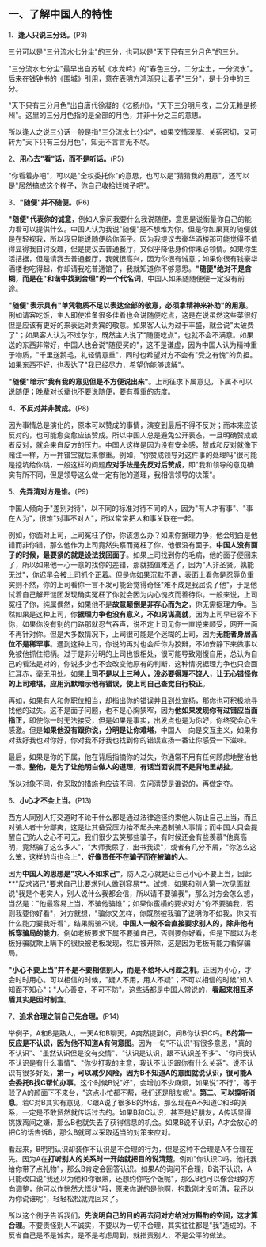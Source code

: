 ## 一、了解中国人的特性

1、**逢人只说三分话。**(P3)

三分可以是"三分流水七分尘"的三分，也可以是"天下只有三分月色"的三分。

"三分流水七分尘"最早出自苏轼《水龙吟》的"春色三分，二分尘土，一分流水"。后来在钱钟书的《围城》引用，意在表明方鸿渐只让妻子"三分"，是十分中的三分。

"天下只有三分月色"出自唐代徐凝的《忆扬州》，"天下三分明月夜，二分无赖是扬州"。这里的三分月色指的是全部的月色，并非十分之三的意思。

所以逢人之说三分话一般是指"三分流水七分尘"，如果交情深厚、关系密切，又可转为"天下只有三分月色"，知无不言言无不尽。

2、**用心去"看"话，而不是听话。**(P5)

"你看着办吧"，可以是"全权委托你"的意思，也可以是"猜猜我的用意"，还可以是"居然搞成这个样子，你自己收拾烂摊子吧"。

3、**"随便"并不随便。**(P6)

**"随便"代表你的诚意**，例如人家问我要什么我说随便，意思是说衡量你自己的能力看可以提供什么。中国人认为我说"随便"是不想难为你，但是你如果真的随便就是在轻视我，所以我只能说随便给你面子。因为我提议去豪华酒楼那可能觉得不值得显得我自讨没趣，但是提议去普通餐厅，又似乎降低身价你未必领情。如果你生活拮据，但是请我去普通餐厅，我就很高兴，因为你很有诚意；如果你很有钱豪华酒楼也吃得起，你却请我吃普通馆子，我就知道你不够意思。**"随便"绝对不是含糊，而是在"和谐中找到合理"的一个代名词**，中国人如果随随便便一定没有前途。

**"随便"表示具有"单凭物质不足以表达全部的敬意，必须拿精神来补助"的用意**。例如请客吃饭，主人即使准备很多佳肴也会说随便吃点，这是在说虽然这些菜很好但是应该有更好的来表达对贵宾的敬意。如果客人认为过于丰盛，就会说"太破费了"；如果客人认为不过尔尔，既然主人说了"随便吃点"，也就不会不满意。如果送的东西非常好，中国人也会说"随便买的"，这不是谦虚，因为中国人认为精神重于物质，"千里送鹅毛，礼轻情意重"，同时也希望对方不会有"受之有愧"的负担。如果东西不好，也表达了"我已经尽力，希望你能够谅解"。

**"随便"暗示"我有我的意见但是不方便说出来"**。上司征求下属意见，下属不可以说随便；晚辈对长辈也不要说随便，要有尊重的态度。

4、**不反对并非赞成。**(P8)

因为事情总是演化的，原本可以赞成的事情，演变到最后不得不反对；而本来应该反对的，也可能愈变愈应该赞成。所以中国人总是避免公开表态，一旦明确赞成或者反对，就会来自反方的压力。中国人这样是因为没有安全感，赞成和反对就像下赌注一样，万一押错宝就后果惨重。例如，"你赞成领导对这件事的处理吗"很可能是挖坑给你跳，一般这样的问题**应对手法是先反对后赞成**，即"我和领导的意见确实有所不同，但是领导这么做一定有他的道理，我相信领导的决策"。

5、**先弄清对方是谁。**(P9)

中国人倾向于"差别对待"，以不同的标准对待不同的人，因为"有人才有事"、"事在人为"，很难"对事不对人"，所以常常把人和事关联在一起。

例如，你面对上司，上司冤枉了你，你该怎么办？如果你据理力争，他会明白是他错而非你错，那么他作为上司竟然失察而冤枉了你，他很没有面子。**中国人没有面子的时候，最要紧的就是设法找回面子**。如果上司找到你的毛病，他的面子便回来了，所以如果他一心一意的找你的差错，那就插值难逃了，因为"人非圣贤。孰能无过"，你迟早会被上司抓个正着。但是你如果沉默不语，表面上看你是忍辱负重实则不然，你的上司看你一言不发可能会觉得奇怪"难不成是我屈说了他"，于是他试着自己解开谜团发现确实冤枉了你就会因为内心愧疚而善待你。一般来说，上司冤枉了你，纯属偶然，如果他不是**故意颠倒是非存心而为之**，你无需据理力争。当然如果是这种上司，你**据理力争也没有意义，不如另谋高就**，因为上司早已容不下你，如果你没有别的门路那就忍气吞声，说不定上司见你一直逆来顺受，网开一面不再针对你。但是大多数情况下，上司很可能是个迷糊的上司，因为**无能者身居高位不是稀罕事**。遇到这种上司，你说的再对也会斥你为狡辩，不如安静下来做事以免被他抓住把柄。过于是非分明的上司也很相处，很可能导致刚愎自用，总认为自己的看法是对的，你说多少也不会改变他原有的判断，这种情况据理力争也只会面红耳赤，毫无用处。如果**上司不是以上三种人，没必要得理不饶人，让无心错怪你的上司难堪，应用沉默暗示他有错误，使上司自己查觉自行校正**。

再如，如果有人和你职位相当，却指出你的错误并且到处宣扬，那你也可积极地寻找他的过失。这不是面子问题，也不是心胸狭窄，因为**他如果发现你有过错应当面指正**，即使你一时无法接受，但是如果是事实，出发点也是为你好，你终究会心生感激。但是**如果他没有跟你说，分明是让你难堪**，中国人一向是交互主义，如果你对我好我也对你好，你对我不好我也找到你的错误宣扬一番让你感受一下滋味。

最后，如果是你的下属，他在背后指摘你的过失，你通常不用有任何顾虑地整治他一番。**整他，是为了让他明白做人的道理，有话当面说而不是背地里胡扯**。

所以对象不同，你采取的措施也应该不同，先问清楚是谁说的，再做定夺。

6、**小心才不会上当。**(P13)

西方人同别人打交道时不论干什么都是通过法律途径约束他人防止自己上当，而且对骗人者十分鄙夷，这是让其备受压力抬不起头来遏制骗人事情；而中国人只会提醒自己防人之心不可无，我们很少去笑那些骗子，有时候还会有些羡慕"他真高明，竟然骗了这么多人"，"大师我尿了，出书我读"，或者有几分不屑，"你怎么这么笨，这样的当也会上"，**好像责任不在骗子而在被骗的人**。

因为**中国人的思想是"求人不如求己"**，防人之心就是让自己小心不要上当，因此**"反求诸己"要求自己比要求别人做到容易**。试想，如果和别人第一次见面就说"我是个老实人，别人说什么我都会信，所以请不要骗我"，那么对方会怎么想，当然是："他最容易上当，不骗他骗谁"；如果你蛮横的要求对方"你不要骗我，否则我要你好看"，对方就想，"骗你又怎样，你既然被我骗了说明你不如我，你又有什么能力要我好看"，结果照骗不误。**中国人一般不会直接要求别人的，除非他有拆穿骗局的能力**。例如老板要求下属不要骗自己，否则要你好看，但是下属以为老板好骗就欺上瞒下的很快被老板发现，然后被开除，这是因为老板有能力看穿骗局。

**"小心不要上当"并不是不要相信别人，而是不给坏人可趁之机**。正因为小心，才会时时用心。可以相信的时候，"疑人不用，用人不疑"；不可以相信的时候"知人知面不知心"；"人心善变，不可不防"。这些话都是中国人常说的，**看起来相互矛盾其实是因时制宜**。

7、**追求合理之前自己先合理。**(P14)

举例子，A和B是熟人，一天A和B聊天，A突然提到C，问B你认识C吗。**B的第一反应是不认识，因为他不知道A有何意图**。因为一句"不认识"有很多意思，"真的不认识"、"虽然认识但是没有交情"、"认识是认识，跟不认识差不多"、"你问我认不认识是有什么事情"、"你少打我的主意，我认不认识跟你有什么关系"。说不认识有很多好处，**第一，可以减少风险，因为B不知道A的意图就说认识，很可能A会委托B找C帮忙办事**。这个时候B说"好"，会增加不少麻烦，如果说"不行"，等于驳了A的颜面下不来台，"这点小忙都不帮，我们还是朋友呢"。**第二、可以探听消息**。若C对B其实有意见，C跟A说了很多B的坏话，那么现在A不知道C和B的关系，一定是不敢贸然就传话过去的。如果B和C认识，甚至是好朋友，A传话显得挑拨离间之嫌，那么B也就失去了获得信息的机会。如果B说不认识，A才会放心的把C的话告诉B，那么B就可以采取适当的对策来应对。

看起来，B明明认识却装作不认识是不合理的行为，但是这种不合理是A不合理在先。因为A在**打听别人的关系时一开始就把目的说清楚**，例如"你认识C吗，他托我给你带了点礼物"，那么B肯定会回答认识。如果A的询问不合理，B说不认识，A只能改口说"我还以为他和你很熟，还想约你吃个饭呢"，那么B也可以像合理的方向调整，他可以作恍然大悟状"哦，原来你说的是他啊，抱歉刚才没听清，我还以为你说谁呢"，轻轻松松就兜回来了。

所以这个例子告诉我们，**先说明自己的目的再去问对方给对方斟酌的空间，这才算合理**。不要责怪别人不诚实，不要以为一切不合理，其实往往都是"我"造成的。不反省自己是不是诚实，是不是考虑周到，就指责别人，不是公平的做法。







